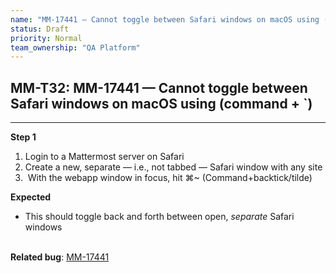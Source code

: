 ```yaml
---
name: "MM-17441 — Cannot toggle between Safari windows on macOS using (command + `)"
status: Draft
priority: Normal
team_ownership: "QA Platform"
---
```


## MM-T32: MM-17441 — Cannot toggle between Safari windows on macOS using (command + `)

---

**Step 1**

1. Login to a Mattermost server on Safari
2. Create a new, separate — i.e., not tabbed — Safari window with any site
3.  With the webapp window in focus, hit ⌘\~ (Command+backtick/tilde)

**Expected**

- This should toggle back and forth between open, _separate_ Safari windows

\
**Related bug**: [MM-17441](https://mattermost.atlassian.net/browse/MM-17441)
